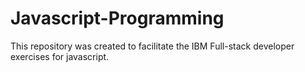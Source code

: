 # Javascript-Programming
This repository was created to facilitate the IBM Full-stack developer exercises for javascript.
